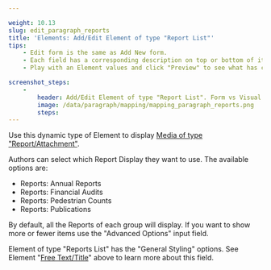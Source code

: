 ```yaml
---

weight: 10.13
slug: edit_paragraph_reports
title: 'Elements: Add/Edit Element of type "Report List"'
tips:
    - Edit form is the same as Add New form.
    - Each field has a corresponding description on top or bottom of it. Read this before entering values to the field.
    - Play with an Element values and click "Preview" to see what has changed.

screenshot_steps:
    -
        header: Add/Edit Element of type "Report List". Form vs Visual output mapping.
        image: /data/paragraph/mapping/mapping_paragraph_reports.png
        steps:
---
```


Use this dynamic type of Element to display [Media of type "Report/Attachment"](/#slug-admin_dashboard_media).

Authors can select which Report Display they want to use. The available options are: 

- Reports: Annual Reports
- Reports: Financial Audits
- Reports: Pedestrian Counts
- Reports: Publications

By default, all the Reports of each group will display. If you want to show more or fewer items use the 
"Advanced Options" input field.

Element of type "Reports List" has the "General Styling" options. 
See Element "[Free Text/Title](/#slug-edit_paragraph_text)" above to learn more about this field.
